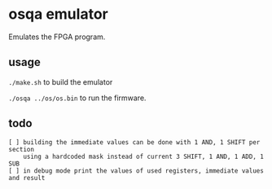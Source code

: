 # osqa emulator

Emulates the FPGA program.

## usage
`./make.sh` to build the emulator

`./osqa ../os/os.bin` to run the firmware.

## todo
```
[ ] building the immediate values can be done with 1 AND, 1 SHIFT per section
    using a hardcoded mask instead of current 3 SHIFT, 1 AND, 1 ADD, 1 SUB
[ ] in debug mode print the values of used registers, immediate values and result
```
